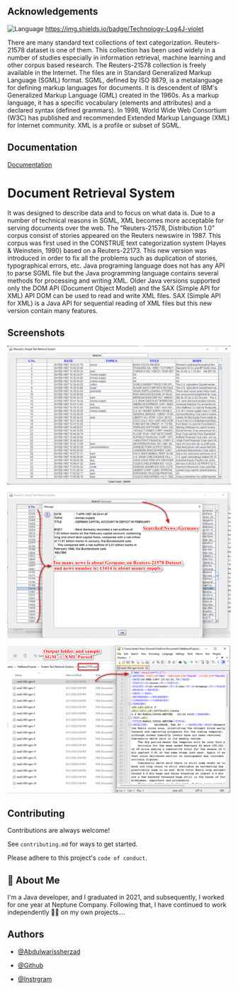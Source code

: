 
## Acknowledgements
![Language](https://camo.githubusercontent.com/485a68348020ebe06b5d54ce052ff5262ea66d9926c61cc17143a8b4d0c012d8/68747470733a2f2f696d672e736869656c64732e696f2f62616467652f4c616e67756167652d4a6176612d626c7565)
https://img.shields.io/badge/Technology-Log4J-violet


There are many standard text collections of text categorization. Reuters-21578 dataset is one of
them. This collection has been used widely in a number of studies especially in information
retrieval, machine learning and other corpus based research. The Reuters-21578 collection is freely
available in the Internet. The files are in
Standard Generalized Markup Language (SGML) format. SGML, defined by ISO 8879, is a
metalanguage for defining markup languages for documents. It is descendent of IBM's
Generalized Markup Language (GML) created in the 1960s. As a markup language, it has a
specific vocabulary (elements and attributes) and a declared syntax (defined grammars). In 1998,
World Wide Web Consortium (W3C) has published and recommended Extended Markup
Language (XML) for Internet community. XML is a profile or subset of SGML.
## Documentation

[Documentation](https://paperswithcode.com/dataset/reuters-21578)


# Document Retrieval System

It was designed to describe data and to focus on what data is. Due to a number of technical reasons
in SGML, XML becomes more acceptable for serving documents over the web.
The "Reuters-21578, Distribution 1.0" corpus consist of stories appeared on the Reuters newswire
in 1987. This corpus was first used in the CONSTRUE text categorization system
(Hayes & Weinstein, 1990) based on a Reuters-22173. This new version was introduced in order
to fix all the problems such as duplication of stories, typographical errors, etc.
Java programing language does not has any API to parse SGML file but the Java programming
language contains several methods for processing and writing XML. Older Java versions supported
only the DOM API (Document Object Model) and the SAX (Simple API for XML) API DOM can
be used to read and write XML files. SAX (Simple API for XML) is a Java API for sequential
reading of XML files but this new version contain many features.
## Screenshots

![App Screenshot 'Simple Retieval System'](https://github.com/Abdulwarissherzad/Document-Retrieval-System/blob/main/Pictures/Simple%20Text%20Retrieval%20System.jpg)

![App Screenshot 'Out Put after slected news'](https://github.com/Abdulwarissherzad/Document-Retrieval-System/blob/main/Pictures/Output-Run-Application.jpg)

![App Screenshot 'Output Folder'](https://github.com/Abdulwarissherzad/Document-Retrieval-System/blob/main/Pictures/Output-Folder.jpg)

## Contributing

Contributions are always welcome!

See `contributing.md` for ways to get started.

Please adhere to this project's `code of conduct`.


## 🚀 About Me
I'm a Java developer, and I graduated in 2021, and subsequently, I worked for one year at Neptune Company. Following that, I have continued to work independently 🦾🔥 on my own projects....


## Authors

- [@Abdulwarissherzad](https://www.get-in-it.de/profil/WuQ0LQ7GtXDmViHNmcSNL5uyjDkBqKbh)

- [@Github](https://github.com/Abdulwarissherzad)
- [@Instrgram](https://www.instagram.com/engineer_waris/)
